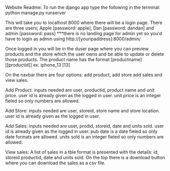 Website Readme:
To run the django app type the following in the terminal: python manage.py runserver

This will take you to localhost 8000 where there will be a login page.
There are three users; Apple [password: apple], Dan [password: dandan] and admin [password: pass] ***there is no landing page for admin yet so you'd have to login as admin using http://[youripaddress]:8000/admin/

Once logged in you will be in the duser page where you can preview products and the store which the user owns and be able to update or delete those products.
The product name has the format [productname] [[productid]] ex. iphone_13 [13]

On the navbar there are four options: add product, add store add sales and view sales.

Add Product:
  inputs needed are user, productid, product name and unit price.
  user id is already given as the logged in user.
  unit price is an integer fieled so only numbers are allowed.
  
Add Store:
  inputs needed are user, storeid, store name and store location.
  user id is already given as the logged in user.
  
 Add Sales:
  inputs needed are user, prodid, storeid, date and units sold.
  user id is already given as the logged in user.
  pub date is a date fieled so only date formats are allowed.
  units sold is an integer fieled so only numbers are allowed.
  
  View sales:
    A list of sales in a tble format is presented with the details:
    id, storeid productid, date and units sold.
    On the top there is a download button where you can download the sales as a csv file.
  
  
